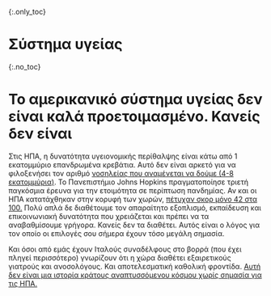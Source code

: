 {:.only_toc} 
# Σύστημα υγείας

 {:.no_toc} 
# Το αμερικανικό σύστημα υγείας δεν είναι καλά προετοιμασμένο. Κανείς δεν είναι 

Στις ΗΠΑ, η δυνατότητα υγειονομικής περίθαλψης είναι κάτω από 1 εκατομμύριο επανδρωμένα κρεβάτια. Αυτό δεν είναι αρκετό για να φιλοξενήσει τον αριθμό [νοσηλείας που 
 αναμένεται να δούμε (4-8 εκατομμύρια)](https://www.bloomberg.com/opinion/articles/2020-03-05/how-bad-is-the-coronavirus-let-s-compare-with-sars-ebola-flu). Το Πανεπιστήμιο Johns Hopkins πραγματοποίησε τριετή παγκόσμια έρευνα για την ετοιμότητα σε περίπτωση πανδημίας. Αν και οι ΗΠΑ κατατάχθηκαν στην κορυφή των χωρών, [πέτυχαν σκορ μόνο 42 στα 100.](https://jhu.pure.elsevier.com/en/publications/pandemic-influenza-and-major-disease-outbreak-preparedness-in-us--7) Πολύ απλά δε διαθέτουμε τον απαραίτητο εξοπλισμό, εκπαίδευση και επικοινωνιακή δυνατότητα που χρειάζεται και 
 πρέπει να τα αναβαθμίσουμε γρήγορα. Κανείς δεν τα διαθέτει. Αυτός είναι ο λόγος για τον οποίο οι επιλογές σου σήμερα έχουν τόσο μεγάλη σημασία. 

Και όσοι από εμάς έχουν Ιταλούς συναδέλφους στο βορρά (που έχει πληγεί περισσότερο) γνωρίζουν ότι η χώρα διαθέτει εξαιρετικούς γιατρούς και
 ανοσολόγους. Και αποτελεσματική καθολική φροντίδα. [Αυτή δεν είναι μια ιστορία κράτους αναπτυσσόμενου κόσμου χωρίς σημασία για τις ΗΠΑ.](https://twitter.com/drkomanduri/status/1236720751073546240) 
